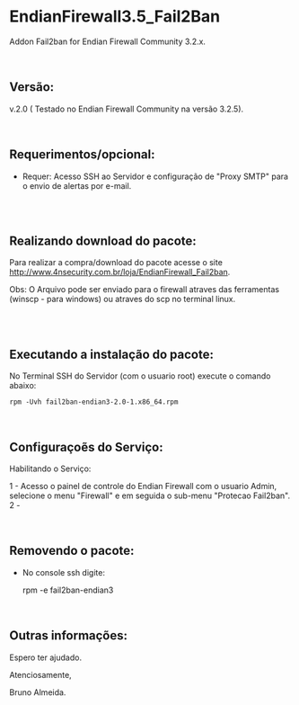 # EndianFirewall3.5_Fail2Ban
Addon Fail2ban for Endian Firewall Community 3.2.x.

<br>

Versão:
--------

v.2.0 ( Testado no Endian Firewall Community na versão 3.2.5).

<br>

Requerimentos/opcional:
--------
- Requer: Acesso SSH ao Servidor e configuração de "Proxy SMTP" para o envio de alertas por e-mail.

<br>

<br>

Realizando download do pacote:
--------

Para realizar a compra/download do pacote acesse o site http://www.4nsecurity.com.br/loja/EndianFirewall_Fail2ban. 

Obs: O Arquivo pode ser enviado para o firewall atraves das ferramentas (winscp - para windows) ou atraves do scp no terminal linux.

<br>

<br>

Executando a instalação do pacote:
-------

No Terminal SSH do Servidor (com o usuario root) execute o comando abaixo:
    
    rpm -Uvh fail2ban-endian3-2.0-1.x86_64.rpm
    
<br>

Configuraçoẽs do Serviço:
--------

Habilitando o Serviço:

1 - Acesso o painel de controle do Endian Firewall com o usuario Admin, selecione o menu "Firewall" e em seguida o sub-menu "Protecao Fail2ban".<br>
2 - 

<br>

Removendo o pacote:
--------
- No console ssh digite:

    rpm -e fail2ban-endian3
    
  <br>  
    
Outras informações:
------------------



Espero ter ajudado.

Atenciosamente,

Bruno Almeida.

